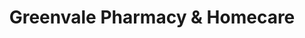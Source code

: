 ---
title: "Greenvale Pharmacy & Homecare"
url: /greenvale/greenvale-pharmacy-and-homecare/
shop: chemist
---